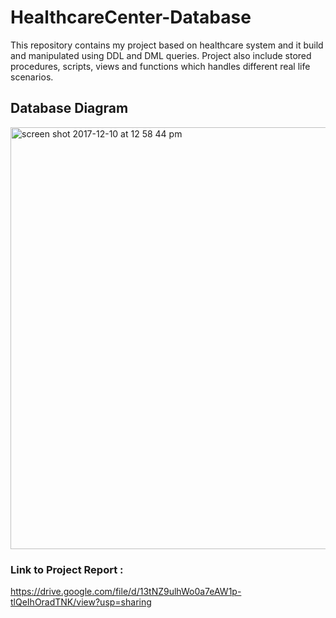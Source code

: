 # HealthcareCenter-Database
This repository contains my project based on healthcare system and it build and manipulated using DDL and DML queries.
Project also include stored procedures, scripts, views and functions which handles different real life scenarios. 

## Database Diagram 
<img width="675" alt="screen shot 2017-12-10 at 12 58 44 pm" src="https://user-images.githubusercontent.com/31785416/35462726-2e39c9e0-02bb-11e8-98ed-82f0c16b838a.png">

### Link to Project Report :
https://drive.google.com/file/d/13tNZ9ulhWo0a7eAW1p-tlQeIhOradTNK/view?usp=sharing
